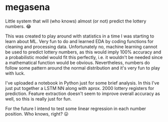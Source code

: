 # megasena
Little system that will (who knows) almost (or not) predict the lottery numbers. 😂

This was created to play around with statistics in a time I was starting to learn about ML. Very fun to do and learned EDA by coding functions for cleaning and processing data. Unfortunately no, machine learning cannot be used to predict lottery numbers, as this would imply 100% accuracy and a probabilistic model would fit this perfectly, i.e. it wouldn't be needed since a mathematical function would be obvious. Nevertheless, numbers do follow some pattern around the normal distribution and it's very fun to play with luck.

I've uploaded a notebook in Python just for some brief analysis. In this I've just put together a LSTM NN along with aprox. 2000 lottery registers for prediction. Feature extraction doesn't seem to improve overall accuracy as well, so this is really just for fun.

For the future I intend to test some linear regression in each number position. Who knows, right? 😛

